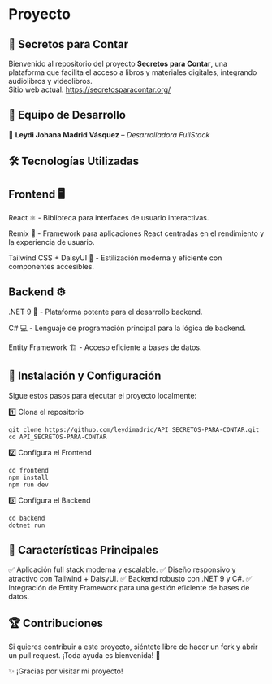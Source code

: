 # Proyecto
## 📖 Secretos para Contar  
Bienvenido al repositorio del proyecto **Secretos para Contar**, una plataforma que facilita el acceso a libros y materiales digitales, integrando audiolibros y videolibros.  
Sitio web actual: https://secretosparacontar.org/

## 👥 Equipo de Desarrollo  

🔹 **Leydi Johana Madrid Vásquez** – *Desarrolladora FullStack*  

## 🛠️ Tecnologías Utilizadas

## Frontend 🖥️

React ⚛️ - Biblioteca para interfaces de usuario interactivas.

Remix 🚀 - Framework para aplicaciones React centradas en el rendimiento y la experiencia de usuario.

Tailwind CSS + DaisyUI 🎨 - Estilización moderna y eficiente con componentes accesibles.

## Backend ⚙️

.NET 9 🔵 - Plataforma potente para el desarrollo backend.

C# 💻 - Lenguaje de programación principal para la lógica de backend.

Entity Framework 🏗️ - Acceso eficiente a bases de datos.



## 🚀 Instalación y Configuración

Sigue estos pasos para ejecutar el proyecto localmente:

1️⃣ Clona el repositorio

```
git clone https://github.com/leydimadrid/API_SECRETOS-PARA-CONTAR.git
cd API_SECRETOS-PARA-CONTAR
```

2️⃣ Configura el Frontend

```
cd frontend
npm install
npm run dev
```

3️⃣ Configura el Backend

```
cd backend
dotnet run
```



## 📌 Características Principales

✅ Aplicación full stack moderna y escalable.
✅ Diseño responsivo y atractivo con Tailwind + DaisyUI.
✅ Backend robusto con .NET 9 y C#.
✅ Integración de Entity Framework para una gestión eficiente de bases de datos.



## 🏆 Contribuciones

Si quieres contribuir a este proyecto, siéntete libre de hacer un fork y abrir un pull request. ¡Toda ayuda es bienvenida! 💪


✨ ¡Gracias por visitar mi proyecto!  
